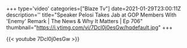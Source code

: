 +++
type='video'
categories=["Blaze Tv"]
date=2021-01-29T23:00:11Z
description=''
title="Speaker Pelosi Takes Jab at GOP Members With 'Enemy' Remark | The News & Why It Matters | Ep 706"
thumbnail="https://i.ytimg.com/vi/7Dcl0j0esGw/hqdefault.jpg"
+++

{{< youtube 7Dcl0j0esGw >}}
